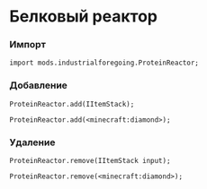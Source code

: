 # Белковый реактор

### Импорт

```zenscript
import mods.industrialforegoing.ProteinReactor;
```

### Добавление

```zenscript
ProteinReactor.add(IItemStack);

ProteinReactor.add(<minecraft:diamond>);
```

### Удаление

```zenscript
ProteinReactor.remove(IItemStack input);

ProteinReactor.remove(<minecraft:diamond>);
```